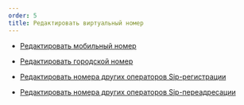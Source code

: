 ```yaml
---
order: 5
title: Редактировать виртуальный номер
---
```


-  [Редактировать мобильный номер](./redaktirovat-mobilnyy-nomer)

-  [Редактировать городской номер](./redaktirovat-gorodskoy-nomer)

-  [Редактировать номера других операторов Sip-регистрации](./redaktirovat-nomera-drugikh-operatorov-sip-peread)

-  [Редактировать номера других операторов Sip-переадресации](./redaktirovat-nomera-drugikh-operatorov-sip-peread-2)